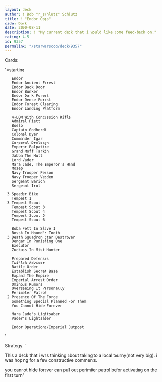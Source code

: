 ```yaml
---
layout: deck
author: ! Bob "r_schlutz" Schlutz
title: ! "Endor Opps"
side: Dark
date: 2000-08-11
description: ! "My current deck that i would like some feed-back on."
rating: 4.5
id: 9357
permalink: "/starwarsccg/deck/9357"
---
```

Cards: 

'=starting

       Endor
       Endor Ancient Forest
       Endor Back Door
       Endor Bunker
       Endor Dark Forest
       Endor Dense Forest
       Endor Forest Clearing
       Endor Landing Platform

       4-LOM With Concussion Rifle
       Admiral Piett
       Boelo
       Captain Godherdt
       Colonel Dyer
       Commander Igar
       Corporal Drelosyn
       Emperor Palpatine
       Grand Moff Tarkin
       Jabba The Hutt
       Lord Vader
       Mara Jade, The Emperor's Hand
       Mosep
       Navy Trooper Fenson
       Navy Trooper Vesden
       Sergeant Barich
       Sergeant Irol

     3 Speeder Bike
       Tempest 1
     3 Tempest Scout
       Tempest Scout 3
       Tempest Scout 4
       Tempest Scout 5
       Tempest Scout 6

       Boba Fett In Slave I
       Bossk In Hound's Tooth
     3 Death Squadron Star Destroyer
       Dengar In Punishing One
       Executor
       Zuckuss In Mist Hunter

       Prepared Defenses
       Twi'lek Advisor
       Battle Order
       Establish Secret Base
       Expand The Empire
       Imperial Arrest Order
       Ominous Rumors
       Overseeing It Personally
       Perimeter Patrol
     2 Presence Of The Force
       Something Special Planned For Them
       You Cannot Hide Forever

       Mara Jade's Lightsaber
       Vader's Lightsaber

       Endor Operations/Imperial Outpost

'

Strategy: '

This a deck that i was thinking about taking to a local tourny(not very big). i was hoping for a few constructive comments.

you cannot hide forever can pull out perimiter patrol befor activating on the first turn.'
